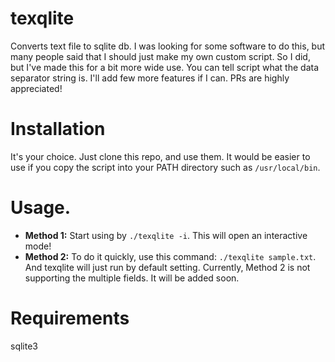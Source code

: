 # texqlite
Converts text file to sqlite db.
I was looking for some software to do this, but many people said that I should just make my own custom script. So I did, but I've made this for a bit more wide use. You can tell script what the data separator string is. 
I'll add few more features if I can. PRs are highly appreciated!

# Installation
It's your choice. Just clone this repo, and use them. It would be easier to use if you copy the script into your PATH directory such as `/usr/local/bin`. 

# Usage.
* **Method 1:** Start using by `./texqlite -i`. This will open an interactive mode! 
* **Method 2:** To do it quickly, use this command: `./texqlite sample.txt`. And texqlite will just run by default setting. 
Currently, Method 2 is not supporting the multiple fields. It will be added soon. 
 
# Requirements
sqlite3 

